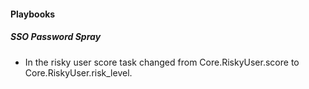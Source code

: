 
#### Playbooks

##### SSO Password Spray

- In the risky user score task changed from Core.RiskyUser.score to Core.RiskyUser.risk_level.
